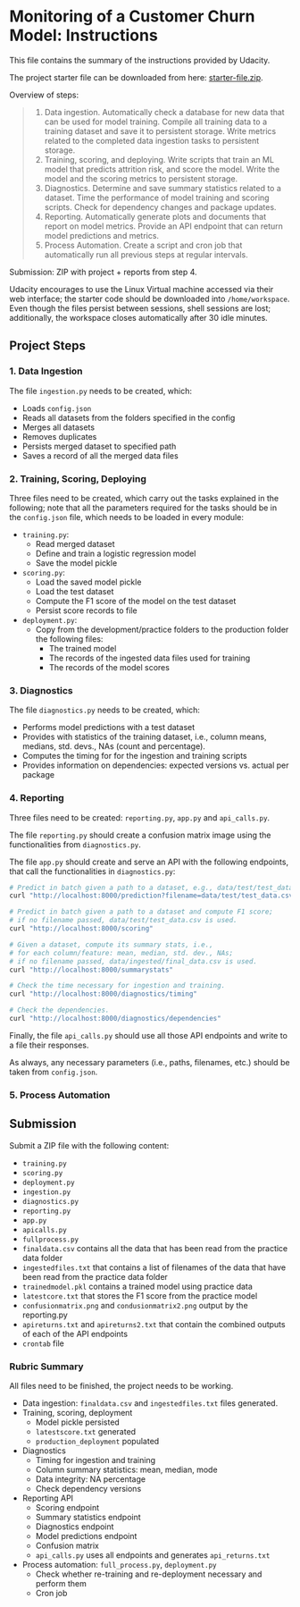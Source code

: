 # Monitoring of a Customer Churn Model: Instructions

This file contains the summary of the instructions provided by Udacity.

The project starter file can be downloaded from here: [starter-file.zip](https://video.udacity-data.com/topher/2021/March/60412fe6_starter-file/starter-file.zip).

Overview of steps:

> 1. Data ingestion. Automatically check a database for new data that can be used for model training. Compile all training data to a training dataset and save it to persistent storage. Write metrics related to the completed data ingestion tasks to persistent storage.
> 2. Training, scoring, and deploying. Write scripts that train an ML model that predicts attrition risk, and score the model. Write the model and the scoring metrics to persistent storage.
> 3. Diagnostics. Determine and save summary statistics related to a dataset. Time the performance of model training and scoring scripts. Check for dependency changes and package updates.
> 4. Reporting. Automatically generate plots and documents that report on model metrics. Provide an API endpoint that can return model predictions and metrics.
> 5. Process Automation. Create a script and cron job that automatically run all previous steps at regular intervals.

Submission: ZIP with project + reports from step 4.

Udacity encourages to use the Linux Virtual machine accessed via their web interface; the starter code should be downloaded into `/home/workspace`. Even though the files persist between sessions, shell sessions are lost; additionally, the workspace closes automatically after 30 idle minutes.

## Project Steps

### 1. Data Ingestion

The file `ingestion.py` needs to be created, which:

- Loads `config.json`
- Reads all datasets from the folders specified in the config
- Merges all datasets
- Removes duplicates
- Persists merged dataset to specified path
- Saves a record of all the merged data files

### 2. Training, Scoring, Deploying

Three files need to be created, which carry out the tasks explained in the following; note that all the parameters required for the tasks should be in the `config.json` file, which needs to be loaded in every module:

- `training.py`:
  - Read merged dataset
  - Define and train a logistic regression model
  - Save the model pickle
- `scoring.py`:
  - Load the saved model pickle
  - Load the test dataset
  - Compute the F1 score of the model on the test dataset
  - Persist score records to file
- `deployment.py`:
  - Copy from the development/practice folders to the production folder the following files:
    - The trained model
    - The records of the ingested data files used for training
    - The records of the model scores

### 3. Diagnostics

The file `diagnostics.py` needs to be created, which:

- Performs model predictions with a test dataset
- Provides with statistics of the training dataset, i.e., column means, medians, std. devs., NAs (count and percentage).
- Computes the timing for for the ingestion and training scripts
- Provides information on dependencies: expected versions vs. actual per package

### 4. Reporting

Three files need to be created: `reporting.py`, `app.py` and `api_calls.py`.

The file `reporting.py` should create a confusion matrix image using the functionalities from `diagnostics.py`.

The file `app.py` should create and serve an API with the following endpoints, that call the functionalities in `diagnostics.py`:

```bash
# Predict in batch given a path to a dataset, e.g., data/test/test_data.csv
curl "http://localhost:8000/prediction?filename=data/test/test_data.csv"

# Predict in batch given a path to a dataset and compute F1 score; 
# if no filename passed, data/test/test_data.csv is used.
curl "http://localhost:8000/scoring"

# Given a dataset, compute its summary stats, i.e.,
# for each column/feature: mean, median, std. dev., NAs;
# if no filename passed, data/ingested/final_data.csv is used.
curl "http://localhost:8000/summarystats"

# Check the time necessary for ingestion and training.
curl "http://localhost:8000/diagnostics/timing"

# Check the dependencies.
curl "http://localhost:8000/diagnostics/dependencies"
```

Finally, the file `api_calls.py` should use all those API endpoints and write to a file their responses.

As always, any necessary parameters (i.e., paths, filenames, etc.) should be taken from `config.json`.

### 5. Process Automation


## Submission

Submit a ZIP file with the following content:

- `training.py`
- `scoring.py`
- `deployment.py`
- `ingestion.py`
- `diagnostics.py`
- `reporting.py`
- `app.py`
- `apicalls.py`
- `fullprocess.py`
- `finaldata.csv` contains all the data that has been read from the practice data folder
- `ingestedfiles.txt` that contains a list of filenames of the data that have been read from the practice data folder
- `trainedmodel.pkl` contains a trained model using practice data
- `latestcore.txt` that stores the F1 score from the practice model
- `confusionmatrix.png` and `condusionmatrix2.png` output by the reporting.py
- `apireturns.txt` and `apireturns2.txt` that contain the combined outputs of each of the API endpoints
- `crontab` file

### Rubric Summary

All files need to be finished, the project needs to be working.

- Data ingestion: `finaldata.csv` and `ingestedfiles.txt` files generated.
- Training, scoring, deployment
  - Model pickle persisted
  - `latestscore.txt` generated
  - `production_deployment` populated
- Diagnostics
  - Timing for ingestion and training
  - Column summary statistics: mean, median, mode
  - Data integrity: NA percentage
  - Check dependency versions
- Reporting API
  - Scoring endpoint
  - Summary statistics endpoint
  - Diagnostics endpoint
  - Model predictions endpoint
  - Confusion matrix
  - `api_calls.py` uses all endpoints and generates `api_returns.txt`
- Process automation: `full_process.py`, `deployment.py`
  - Check whether re-training and re-deployment necessary and perform them
  - Cron job